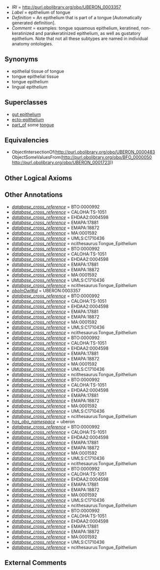 * *IRI* = http://purl.obolibrary.org/obo/UBERON_0003357
 * *Label* = epithelium of tongue
 * *Definition* = An epithelium that is part of a tongue [Automatically generated definition].
 * *Comment* = examples: tongue squamous epithelium, keratined, non-keratinized and parakeratinized epithelium, as well as gustatory epithelium. Note that not all these subtypes are named in individual anatomy ontologies.

## Synonyms

 * epithelial tissue of tongue
 * tongue epithelial tissue
 * tongue epithelium
 * lingual epithelium

## Superclasses

 * [gut epithelium](../../UBERON/29/UBERON_0003929.md)
 * [ecto-epithelium](../../UBERON/71/UBERON_0010371.md)
 * [part_of](../../BFO/50/BFO_0000050.md) some [tongue](../../UBERON/23/UBERON_0001723.md)

## Equivalencies

 * ObjectIntersectionOf(<http://purl.obolibrary.org/obo/UBERON_0000483> ObjectSomeValuesFrom(<http://purl.obolibrary.org/obo/BFO_0000050> <http://purl.obolibrary.org/obo/UBERON_0001723>))

## Other Logical Axioms


## Other Annotations

 * *[database_cross_reference](../../ef/oboInOwl#hasDbXref.md)* = BTO:0000992
 * *[database_cross_reference](../../ef/oboInOwl#hasDbXref.md)* = CALOHA:TS-1051
 * *[database_cross_reference](../../ef/oboInOwl#hasDbXref.md)* = EHDAA2:0004598
 * *[database_cross_reference](../../ef/oboInOwl#hasDbXref.md)* = EMAPA:17881
 * *[database_cross_reference](../../ef/oboInOwl#hasDbXref.md)* = EMAPA:18872
 * *[database_cross_reference](../../ef/oboInOwl#hasDbXref.md)* = MA:0001592
 * *[database_cross_reference](../../ef/oboInOwl#hasDbXref.md)* = UMLS:C1710436
 * *[database_cross_reference](../../ef/oboInOwl#hasDbXref.md)* = ncithesaurus:Tongue_Epithelium
 * *[database_cross_reference](../../ef/oboInOwl#hasDbXref.md)* = BTO:0000992
 * *[database_cross_reference](../../ef/oboInOwl#hasDbXref.md)* = CALOHA:TS-1051
 * *[database_cross_reference](../../ef/oboInOwl#hasDbXref.md)* = EHDAA2:0004598
 * *[database_cross_reference](../../ef/oboInOwl#hasDbXref.md)* = EMAPA:17881
 * *[database_cross_reference](../../ef/oboInOwl#hasDbXref.md)* = EMAPA:18872
 * *[database_cross_reference](../../ef/oboInOwl#hasDbXref.md)* = MA:0001592
 * *[database_cross_reference](../../ef/oboInOwl#hasDbXref.md)* = UMLS:C1710436
 * *[database_cross_reference](../../ef/oboInOwl#hasDbXref.md)* = ncithesaurus:Tongue_Epithelium
 * *[oboInOwl#id](../../id/oboInOwl#id.md)* = UBERON:0003357
 * *[database_cross_reference](../../ef/oboInOwl#hasDbXref.md)* = BTO:0000992
 * *[database_cross_reference](../../ef/oboInOwl#hasDbXref.md)* = CALOHA:TS-1051
 * *[database_cross_reference](../../ef/oboInOwl#hasDbXref.md)* = EHDAA2:0004598
 * *[database_cross_reference](../../ef/oboInOwl#hasDbXref.md)* = EMAPA:17881
 * *[database_cross_reference](../../ef/oboInOwl#hasDbXref.md)* = EMAPA:18872
 * *[database_cross_reference](../../ef/oboInOwl#hasDbXref.md)* = MA:0001592
 * *[database_cross_reference](../../ef/oboInOwl#hasDbXref.md)* = UMLS:C1710436
 * *[database_cross_reference](../../ef/oboInOwl#hasDbXref.md)* = ncithesaurus:Tongue_Epithelium
 * *[database_cross_reference](../../ef/oboInOwl#hasDbXref.md)* = BTO:0000992
 * *[database_cross_reference](../../ef/oboInOwl#hasDbXref.md)* = CALOHA:TS-1051
 * *[database_cross_reference](../../ef/oboInOwl#hasDbXref.md)* = EHDAA2:0004598
 * *[database_cross_reference](../../ef/oboInOwl#hasDbXref.md)* = EMAPA:17881
 * *[database_cross_reference](../../ef/oboInOwl#hasDbXref.md)* = EMAPA:18872
 * *[database_cross_reference](../../ef/oboInOwl#hasDbXref.md)* = MA:0001592
 * *[database_cross_reference](../../ef/oboInOwl#hasDbXref.md)* = UMLS:C1710436
 * *[database_cross_reference](../../ef/oboInOwl#hasDbXref.md)* = ncithesaurus:Tongue_Epithelium
 * *[database_cross_reference](../../ef/oboInOwl#hasDbXref.md)* = BTO:0000992
 * *[database_cross_reference](../../ef/oboInOwl#hasDbXref.md)* = CALOHA:TS-1051
 * *[database_cross_reference](../../ef/oboInOwl#hasDbXref.md)* = EHDAA2:0004598
 * *[database_cross_reference](../../ef/oboInOwl#hasDbXref.md)* = EMAPA:17881
 * *[database_cross_reference](../../ef/oboInOwl#hasDbXref.md)* = EMAPA:18872
 * *[database_cross_reference](../../ef/oboInOwl#hasDbXref.md)* = MA:0001592
 * *[database_cross_reference](../../ef/oboInOwl#hasDbXref.md)* = UMLS:C1710436
 * *[database_cross_reference](../../ef/oboInOwl#hasDbXref.md)* = ncithesaurus:Tongue_Epithelium
 * *[has_obo_namespace](../../ce/oboInOwl#hasOBONamespace.md)* = uberon
 * *[database_cross_reference](../../ef/oboInOwl#hasDbXref.md)* = BTO:0000992
 * *[database_cross_reference](../../ef/oboInOwl#hasDbXref.md)* = CALOHA:TS-1051
 * *[database_cross_reference](../../ef/oboInOwl#hasDbXref.md)* = EHDAA2:0004598
 * *[database_cross_reference](../../ef/oboInOwl#hasDbXref.md)* = EMAPA:17881
 * *[database_cross_reference](../../ef/oboInOwl#hasDbXref.md)* = EMAPA:18872
 * *[database_cross_reference](../../ef/oboInOwl#hasDbXref.md)* = MA:0001592
 * *[database_cross_reference](../../ef/oboInOwl#hasDbXref.md)* = UMLS:C1710436
 * *[database_cross_reference](../../ef/oboInOwl#hasDbXref.md)* = ncithesaurus:Tongue_Epithelium
 * *[database_cross_reference](../../ef/oboInOwl#hasDbXref.md)* = BTO:0000992
 * *[database_cross_reference](../../ef/oboInOwl#hasDbXref.md)* = CALOHA:TS-1051
 * *[database_cross_reference](../../ef/oboInOwl#hasDbXref.md)* = EHDAA2:0004598
 * *[database_cross_reference](../../ef/oboInOwl#hasDbXref.md)* = EMAPA:17881
 * *[database_cross_reference](../../ef/oboInOwl#hasDbXref.md)* = EMAPA:18872
 * *[database_cross_reference](../../ef/oboInOwl#hasDbXref.md)* = MA:0001592
 * *[database_cross_reference](../../ef/oboInOwl#hasDbXref.md)* = UMLS:C1710436
 * *[database_cross_reference](../../ef/oboInOwl#hasDbXref.md)* = ncithesaurus:Tongue_Epithelium
 * *[database_cross_reference](../../ef/oboInOwl#hasDbXref.md)* = BTO:0000992
 * *[database_cross_reference](../../ef/oboInOwl#hasDbXref.md)* = CALOHA:TS-1051
 * *[database_cross_reference](../../ef/oboInOwl#hasDbXref.md)* = EHDAA2:0004598
 * *[database_cross_reference](../../ef/oboInOwl#hasDbXref.md)* = EMAPA:17881
 * *[database_cross_reference](../../ef/oboInOwl#hasDbXref.md)* = EMAPA:18872
 * *[database_cross_reference](../../ef/oboInOwl#hasDbXref.md)* = MA:0001592
 * *[database_cross_reference](../../ef/oboInOwl#hasDbXref.md)* = UMLS:C1710436
 * *[database_cross_reference](../../ef/oboInOwl#hasDbXref.md)* = ncithesaurus:Tongue_Epithelium

## External Comments

